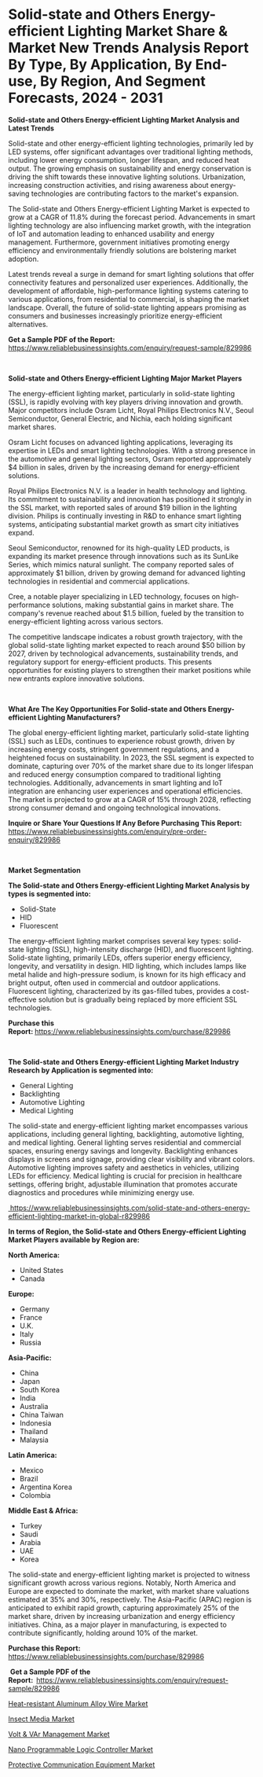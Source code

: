<p><h1>Solid-state and Others Energy-efficient Lighting Market Share & Market New Trends Analysis Report By Type, By Application, By End-use, By Region, And Segment Forecasts, 2024 - 2031</h1></p><p><strong>Solid-state and Others Energy-efficient Lighting Market Analysis and Latest Trends</strong></p>
<p><p>Solid-state and other energy-efficient lighting technologies, primarily led by LED systems, offer significant advantages over traditional lighting methods, including lower energy consumption, longer lifespan, and reduced heat output. The growing emphasis on sustainability and energy conservation is driving the shift towards these innovative lighting solutions. Urbanization, increasing construction activities, and rising awareness about energy-saving technologies are contributing factors to the market's expansion.</p><p>The Solid-state and Others Energy-efficient Lighting Market is expected to grow at a CAGR of 11.8% during the forecast period. Advancements in smart lighting technology are also influencing market growth, with the integration of IoT and automation leading to enhanced usability and energy management. Furthermore, government initiatives promoting energy efficiency and environmentally friendly solutions are bolstering market adoption. </p><p>Latest trends reveal a surge in demand for smart lighting solutions that offer connectivity features and personalized user experiences. Additionally, the development of affordable, high-performance lighting systems catering to various applications, from residential to commercial, is shaping the market landscape. Overall, the future of solid-state lighting appears promising as consumers and businesses increasingly prioritize energy-efficient alternatives.</p></p>
<p><strong>Get a Sample PDF of the Report:&nbsp;</strong> <a href="https://www.reliablebusinessinsights.com/enquiry/request-sample/829986?utm_campaign=1109&utm_medium=2&utm_source=Github&utm_content=ia&utm_term=08102024&utm_id=solid-state-and-others-energy-efficient-lighting">https://www.reliablebusinessinsights.com/enquiry/request-sample/829986</a></p>
<p>&nbsp;</p>
<p><strong>Solid-state and Others Energy-efficient Lighting Major Market Players</strong></p>
<p><p>The energy-efficient lighting market, particularly in solid-state lighting (SSL), is rapidly evolving with key players driving innovation and growth. Major competitors include Osram Licht, Royal Philips Electronics N.V., Seoul Semiconductor, General Electric, and Nichia, each holding significant market shares.</p><p>Osram Licht focuses on advanced lighting applications, leveraging its expertise in LEDs and smart lighting technologies. With a strong presence in the automotive and general lighting sectors, Osram reported approximately $4 billion in sales, driven by the increasing demand for energy-efficient solutions.</p><p>Royal Philips Electronics N.V. is a leader in health technology and lighting. Its commitment to sustainability and innovation has positioned it strongly in the SSL market, with reported sales of around $19 billion in the lighting division. Philips is continually investing in R&D to enhance smart lighting systems, anticipating substantial market growth as smart city initiatives expand.</p><p>Seoul Semiconductor, renowned for its high-quality LED products, is expanding its market presence through innovations such as its SunLike Series, which mimics natural sunlight. The company reported sales of approximately $1 billion, driven by growing demand for advanced lighting technologies in residential and commercial applications.</p><p>Cree, a notable player specializing in LED technology, focuses on high-performance solutions, making substantial gains in market share. The company's revenue reached about $1.5 billion, fueled by the transition to energy-efficient lighting across various sectors.</p><p>The competitive landscape indicates a robust growth trajectory, with the global solid-state lighting market expected to reach around $50 billion by 2027, driven by technological advancements, sustainability trends, and regulatory support for energy-efficient products. This presents opportunities for existing players to strengthen their market positions while new entrants explore innovative solutions.</p></p>
<p>&nbsp;</p>
<p><strong>What Are The Key Opportunities For Solid-state and Others Energy-efficient Lighting Manufacturers?</strong></p>
<p><p>The global energy-efficient lighting market, particularly solid-state lighting (SSL) such as LEDs, continues to experience robust growth, driven by increasing energy costs, stringent government regulations, and a heightened focus on sustainability. In 2023, the SSL segment is expected to dominate, capturing over 70% of the market share due to its longer lifespan and reduced energy consumption compared to traditional lighting technologies. Additionally, advancements in smart lighting and IoT integration are enhancing user experiences and operational efficiencies. The market is projected to grow at a CAGR of 15% through 2028, reflecting strong consumer demand and ongoing technological innovations.</p></p>
<p><strong>Inquire or Share Your Questions If Any Before Purchasing This Report:</strong> <a href="https://www.reliablebusinessinsights.com/enquiry/pre-order-enquiry/829986?utm_campaign=1109&utm_medium=2&utm_source=Github&utm_content=ia&utm_term=08102024&utm_id=solid-state-and-others-energy-efficient-lighting">https://www.reliablebusinessinsights.com/enquiry/pre-order-enquiry/829986</a></p>
<p>&nbsp;</p>
<p><strong>Market Segmentation</strong></p>
<p><strong>The Solid-state and Others Energy-efficient Lighting Market Analysis by types is segmented into:</strong></p>
<p><ul><li>Solid-State</li><li>HID</li><li>Fluorescent</li></ul></p>
<p><p>The energy-efficient lighting market comprises several key types: solid-state lighting (SSL), high-intensity discharge (HID), and fluorescent lighting. Solid-state lighting, primarily LEDs, offers superior energy efficiency, longevity, and versatility in design. HID lighting, which includes lamps like metal halide and high-pressure sodium, is known for its high efficacy and bright output, often used in commercial and outdoor applications. Fluorescent lighting, characterized by its gas-filled tubes, provides a cost-effective solution but is gradually being replaced by more efficient SSL technologies.</p></p>
<p><strong>Purchase this Report:&nbsp;</strong><a href="https://www.reliablebusinessinsights.com/purchase/829986?utm_campaign=1109&utm_medium=2&utm_source=Github&utm_content=ia&utm_term=08102024&utm_id=solid-state-and-others-energy-efficient-lighting">https://www.reliablebusinessinsights.com/purchase/829986</a></p>
<p>&nbsp;</p>
<p><strong>The Solid-state and Others Energy-efficient Lighting Market Industry Research by Application is segmented into:</strong></p>
<p><ul><li>General Lighting</li><li>Backlighting</li><li>Automotive Lighting</li><li>Medical Lighting</li></ul></p>
<p><p>The solid-state and energy-efficient lighting market encompasses various applications, including general lighting, backlighting, automotive lighting, and medical lighting. General lighting serves residential and commercial spaces, ensuring energy savings and longevity. Backlighting enhances displays in screens and signage, providing clear visibility and vibrant colors. Automotive lighting improves safety and aesthetics in vehicles, utilizing LEDs for efficiency. Medical lighting is crucial for precision in healthcare settings, offering bright, adjustable illumination that promotes accurate diagnostics and procedures while minimizing energy use.</p></p>
<p><a href="https://www.reliablebusinessinsights.com/solid-state-and-others-energy-efficient-lighting-market-in-global-r829986?utm_campaign=1109&utm_medium=2&utm_source=Github&utm_content=ia&utm_term=08102024&utm_id=solid-state-and-others-energy-efficient-lighting">&nbsp;https://www.reliablebusinessinsights.com/solid-state-and-others-energy-efficient-lighting-market-in-global-r829986</a></p>
<p><strong>In terms of Region, the Solid-state and Others Energy-efficient Lighting Market Players available by Region are:</strong></p>
<p>
    <p> <strong> North America: </strong>
        <ul>
            <li>United States</li>
            <li>Canada</li>
        </ul>
        </p> 
    <p> <strong> Europe: </strong>
        <ul>
            <li>Germany</li>
            <li>France</li>
            <li>U.K.</li>
            <li>Italy</li>
            <li>Russia</li>
        </ul>
        </p> 
    <p> <strong> Asia-Pacific: </strong>
        <ul>
            <li>China</li>
            <li>Japan</li>
            <li>South Korea</li>
            <li>India</li>
            <li>Australia</li>
            <li>China Taiwan</li>
            <li>Indonesia</li>
            <li>Thailand</li>
            <li>Malaysia</li>
        </ul>
        </p> 
    <p> <strong> Latin America: </strong>
        <ul>
            <li>Mexico</li>
            <li>Brazil</li>
            <li>Argentina Korea</li>
            <li>Colombia</li>
        </ul>
        </p> 
    <p> <strong> Middle East & Africa: </strong>
        <ul>
            <li>Turkey</li>
            <li>Saudi</li>
            <li>Arabia</li>
            <li>UAE</li>
            <li>Korea</li>
        </ul>
    </p>
    </p>
<p><p>The solid-state and energy-efficient lighting market is projected to witness significant growth across various regions. Notably, North America and Europe are expected to dominate the market, with market share valuations estimated at 35% and 30%, respectively. The Asia-Pacific (APAC) region is anticipated to exhibit rapid growth, capturing approximately 25% of the market share, driven by increasing urbanization and energy efficiency initiatives. China, as a major player in manufacturing, is expected to contribute significantly, holding around 10% of the market.</p></p>
<p><strong>Purchase this Report: </strong><a href="https://www.reliablebusinessinsights.com/purchase/829986?utm_campaign=1109&utm_medium=2&utm_source=Github&utm_content=ia&utm_term=08102024&utm_id=solid-state-and-others-energy-efficient-lighting">https://www.reliablebusinessinsights.com/purchase/829986</a></p>
<p>&nbsp;<strong>Get a Sample PDF of the Report:&nbsp;&nbsp;</strong><a href="https://www.reliablebusinessinsights.com/enquiry/request-sample/829986?utm_campaign=1109&utm_medium=2&utm_source=Github&utm_content=ia&utm_term=08102024&utm_id=solid-state-and-others-energy-efficient-lighting">https://www.reliablebusinessinsights.com/enquiry/request-sample/829986</a></p>
<p><strong></strong></p>
<p><p><a href="https://issuu.com/reportprime-2/docs/heat-resistant-aluminum-alloy-wire-_7f4ab77d2eea80?utm_campaign=1109&utm_medium=2&utm_source=Github&utm_content=ia&utm_term=08102024&utm_id=solid-state-and-others-energy-efficient-lighting">Heat-resistant Aluminum Alloy Wire Market</a></p><p><a href="https://www.linkedin.com/pulse/emerging-insect-media-market-opportunities-analysis-investors-y6uhf?utm_campaign=1109&utm_medium=2&utm_source=Github&utm_content=ia&utm_term=08102024&utm_id=solid-state-and-others-energy-efficient-lighting">Insect Media Market</a></p><p><a href="https://issuu.com/reportprime-2/docs/volt-var-management-market-size-203_3514df7e3fe094?utm_campaign=1109&utm_medium=2&utm_source=Github&utm_content=ia&utm_term=08102024&utm_id=solid-state-and-others-energy-efficient-lighting">Volt & VAr Management Market</a></p><p><a href="https://github.com/JudyWalsh475/Market-Research-Report-List-1/blob/main/nano-programmable-logic-controller-market.md?utm_campaign=1109&utm_medium=2&utm_source=Github&utm_content=ia&utm_term=08102024&utm_id=solid-state-and-others-energy-efficient-lighting">Nano Programmable Logic Controller Market</a></p><p><a href="https://github.com/DRIVERKAPAUL/Market-Research-Report-List-1/blob/main/protective-communication-equipment-market.md?utm_campaign=1109&utm_medium=2&utm_source=Github&utm_content=ia&utm_term=08102024&utm_id=solid-state-and-others-energy-efficient-lighting">Protective Communication Equipment Market</a></p></p>